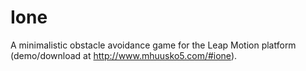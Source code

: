 Ione
=====
A minimalistic obstacle avoidance game for the Leap Motion platform (demo/download at http://www.mhuusko5.com/#ione).
